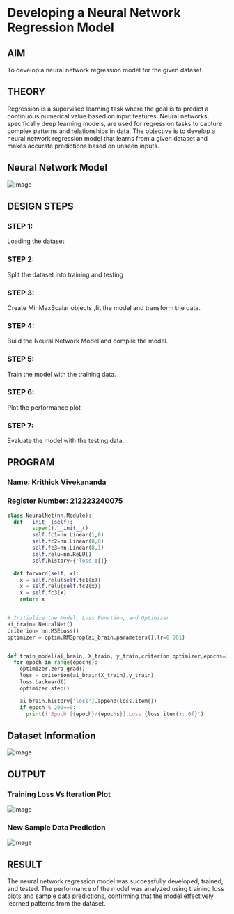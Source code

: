 # Developing a Neural Network Regression Model

## AIM

To develop a neural network regression model for the given dataset.

## THEORY

Regression is a supervised learning task where the goal is to predict a continuous numerical value based on input features. Neural networks, specifically deep learning models, are used for regression tasks to capture complex patterns and relationships in data. The objective is to develop a neural network regression model that learns from a given dataset and makes accurate predictions based on unseen inputs.

## Neural Network Model

![image](https://github.com/user-attachments/assets/d84ed18c-30fb-46fc-988a-5f96b73361f0)

## DESIGN STEPS

### STEP 1:

Loading the dataset

### STEP 2:

Split the dataset into training and testing

### STEP 3:

Create MinMaxScalar objects ,fit the model and transform the data.

### STEP 4:

Build the Neural Network Model and compile the model.

### STEP 5:

Train the model with the training data.

### STEP 6:

Plot the performance plot

### STEP 7:

Evaluate the model with the testing data.

## PROGRAM
### Name: Krithick Vivekananda
### Register Number: 212223240075
```python
class NeuralNet(nn.Module):
  def __init__(self):
        super().__init__()
        self.fc1=nn.Linear(1,8)
        self.fc2=nn.Linear(8,8)
        self.fc3=nn.Linear(8,1)
        self.relu=nn.ReLU()
        self.history={'loss':[]}

  def forward(self, x):
    x = self.relu(self.fc1(x))
    x = self.relu(self.fc2(x))
    x = self.fc3(x)
    return x


# Initialize the Model, Loss Function, and Optimizer
ai_brain= NeuralNet()
criterion= nn.MSELoss()
optimizer = optim.RMSprop(ai_brain.parameters(),lr=0.001)


def train_model(ai_brain, X_train, y_train,criterion,optimizer,epochs=2000):
  for epoch in range(epochs):
    optimizer.zero_grad()
    loss = criterion(ai_brain(X_train),y_train)
    loss.backward()
    optimizer.step()

    ai_brain.history['loss'].append(loss.item())
    if epoch % 200==0:
      print(f'Epoch [{epoch}/{epochs}],Loss:{loss.item():.6f}')

```
## Dataset Information

![image](https://github.com/user-attachments/assets/53048b6c-75bf-4408-8293-500368d35fff)

## OUTPUT

### Training Loss Vs Iteration Plot

![image](https://github.com/user-attachments/assets/c5556a59-8674-48c7-813f-c9f84dda61ad)

### New Sample Data Prediction

![image](https://github.com/user-attachments/assets/d65ef9b8-eb8f-4ad4-8607-af1faa7e61ad)

## RESULT

The neural network regression model was successfully developed, trained, and tested. The performance of the model was analyzed using training loss plots and sample data predictions, confirming that the model effectively learned patterns from the dataset.
